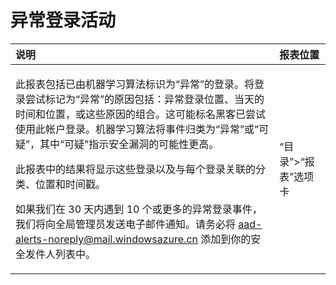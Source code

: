 <properties 
	pageTitle="异常登录活动" 
	description="包括已由我们的机器学习算法确定为异常的登录的报告。" 
	services="active-directory" 
	documentationCenter="" 
	authors="kenhoff" 
	manager="ilanas" 
	editor=""/>

<tags
	ms.service="active-directory"
	ms.date="07/13/2015"
	wacn.date=""/>

# 异常登录活动

| 说明 | 报表位置 |
| :-------------     | :-------        |
| <p>此报表包括已由机器学习算法标识为“异常”的登录。将登录尝试标记为“异常”的原因包括：异常登录位置、当天的时间和位置，或这些原因的组合。这可能标名黑客已尝试使用此帐户登录。机器学习算法将事件归类为“异常”或“可疑”，其中“可疑”指示安全漏洞的可能性更高。</p><p>此报表中的结果将显示这些登录以及与每个登录关联的分类、位置和时间戳。</p><p>如果我们在 30 天内遇到 10 个或更多的异常登录事件，我们将向全局管理员发送电子邮件通知。请务必将 aad-alerts-noreply@mail.windowsazure.cn 添加到你的安全发件人列表中。</p> | “目录”>“报表”选项卡 |

<!---HONumber=67-->
